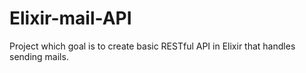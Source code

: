 # Elixir-mail-API
Project which goal is to create basic RESTful API in Elixir that handles sending mails.
